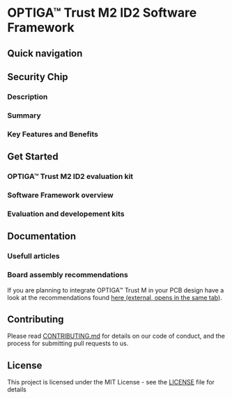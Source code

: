 # OPTIGA&trade; Trust M2 ID2 Software Framework

## Quick navigation

## Security Chip

### Description

### Summary

### Key Features and Benefits

## Get Started

### OPTIGA™ Trust M2 ID2 evaluation kit

### Software Framework overview

### Evaluation and developement kits

## Documentation

### Usefull articles

### Board assembly recommendations

If you are planning to integrate OPTIGA™ Trust M in your PCB design have a look at the recommendations found [here (external, opens in the same tab)](https://www.infineon.com/dgdl/Infineon-Recommendations_for_Board_Assembly_xQFN-P-v01_00-EN.pdf?fileId=5546d462580663ef015806ab383a05bf).

## <a name="contributing"></a>Contributing

Please read [CONTRIBUTING.md](CONTRIBUTING.md) for details on our code of conduct, and the process for submitting pull requests to us.

## <a name="license"></a>License
This project is licensed under the MIT License - see the [LICENSE](LICENSE) file for details
